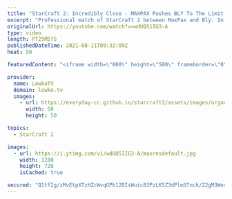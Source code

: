 ```yaml
---
title: "StarCraft 2: Incredibly Close - MAXPAX Pushes BLY To The Limit!"
excerpt: "Professional match of StarCraft 2 between MaxPax and Bly. In this game Bly tries to swarm his opponent by constantly denying him bases, while MaxPax slowly builds up the Protoss SkyToss army.  Support my work on Patreon: http://www.patreon.com/lowkotv Become a YouTube member: https://lowko.tv/join  My"
originalUrl: https://youtube.com/watch?v=wdUQS1IG3-A
type: video
length: PT25M57S
publishedDateTime: 2021-08-11T09:32:09Z
heat: 50

featuredContent: "<iframe width=\"800\" height=\"500\" frameborder=\"0\" src=\"https://www.youtube.com/embed/wdUQS1IG3-A\" allow=\"accelerometer; autoplay; encrypted-media; gyroscope; picture-in-picture\" allowfullscreen></iframe>"

provider:
  name: LowkoTV
  domain: lowko.tv
  images:
    - url: https://everyday-cc.github.io/starcraft2/assets/images/organizations/lowko.tv-50x50.jpg
      width: 50
      height: 50

topics:
  - StarCraft 2

images:
  - url: https://i.ytimg.com/vi/wdUQS1IG3-A/maxresdefault.jpg
    width: 1280
    height: 720
    isCached: true

secured: "Q1tf2g/zMvEtpXTzHZcWvqGPb12DIsWuic83PzLK5Z3dPlm37nck/Z2gM3WeuIFJ5LCyJ2n/59V+6IB08QT5LrYRUy7Gui82v/BC7FLavQEPPmgp+zW//5qIQrDTILlPGx0tB1H1fEiKEGRDbfHGVX2f7gnyuqy+bgkk58mkcMlU/zrHX3Vq1MUtiXNJa6a59kiaOaqrgIqSfCgmFppjvIZKvwMkDDh0kUnb0K+LtjE7vG6Id0TnlBHAABy5AnwOWKgGpVioOdTuFTzIt6VR6+MipeBpc+0aGX+sN6A5Y3eyCqHl6keajT/Ih5vcRzrQTbq8NSqTwoGoTvOK/8J8o1DCrwt/+m/bqH2T/3pxA5ppzlFPx0UMlPrkcDCsgoCatbNIJChIGsn5gymla/bV9ryfd+uUtWFHiWxEHTsdKxY=;qCkidgkciNCOUAUYJJ7FKQ=="
---
```


